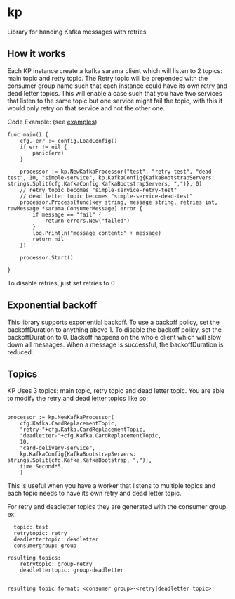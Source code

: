 # kp
Library for handing Kafka messages with retries

## How it works
Each KP instance create a kafka sarama client which will listen to 2 topics: main topic and retry topic. The Retry
topic will be prepended with the consumer group name such that each instance could have its own retry and dead letter
topics. This will enable a case such that you have two services that listen to the same topic but one service might
fail the topic, with this it would only retry on that service and not the other one.

Code Example: (see [examples](https://github.com/honestbank/kp/tree/main/examples))

```golang
func main() {
	cfg, err := config.LoadConfig()
	if err != nil {
		panic(err)
	}

	processor := kp.NewKafkaProcessor("test", "retry-test", "dead-test", 10, "simple-service", kp.KafkaConfig{KafkaBootstrapServers: strings.Split(cfg.KafkaConfig.KafkaBootstrapServers, ",")}, 0)
	// retry topic becomes "simple-service-retry-test"
	// dead letter topic becomes "simple-service-dead-test"
	processor.Process(func(key string, message string, retries int, rawMessage *sarama.ConsumerMessage) error {
		if message == "fail" {
			return errors.New("failed")
		}
		log.Println("message content:" + message)
		return nil
	})

	processor.Start()

}
```

To disable retries, just set retries to 0

## Exponential backoff

This library supports exponential backoff. To use a backoff policy, set the backoffDuration to anything above 1. To
disable the backoff policy, set the backoffDuration to 0. Backoff happens on the whole client which will slow down all
mesaages. When a message is successful, the backoffDuration is reduced.

## Topics

KP Uses 3 topics: main topic, retry topic and dead letter topic.
You are able to modify the retry and dead letter topics like so:

```golang

processor := kp.NewKafkaProcessor(
	cfg.Kafka.CardReplacementTopic,
	"retry-"+cfg.Kafka.CardReplacementTopic,
	"deadletter-"+cfg.Kafka.CardReplacementTopic,
	10,
	"card-delivery-service",
	kp.KafkaConfig{KafkaBootstrapServers: strings.Split(cfg.Kafka.KafkaBootstrap, ",")},
	time.Second*5,
	)
```

This is useful when you have a worker that listens to multiple topics and each topic needs to have its own retry and
dead letter topic.

For retry and deadletter topics they are generated with the consumer group.
ex:
```
  topic: test
  retrytopic: retry
  deadlettertopic: deadletter
  consumergroup: group

resulting topics:
    retrytopic: group-retry
    deadlettertopic: group-deadletter


resulting topic format: <consumer group>-<retry|deadletter topic>
```
